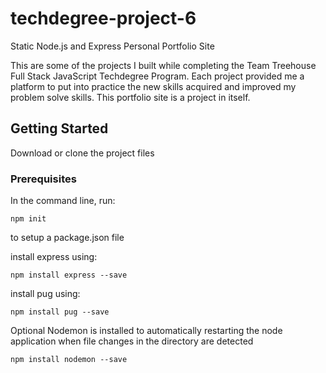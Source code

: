 # techdegree-project-6

Static Node.js and Express Personal Portfolio Site

This are some of the projects I built while completing the Team Treehouse Full Stack JavaScript Techdegree Program. Each project provided me a platform to put into practice the new skills acquired and improved my problem solve skills. This portfolio site is a project in itself.

## Getting Started

Download or clone the project files

### Prerequisites

In the command line, run:

```
npm init
```

to setup a package.json file

install express using:

```
npm install express --save
```

install pug using:

```
npm install pug --save
```

Optional
Nodemon is installed to automatically restarting the node application when file changes in the directory are detected

```
npm install nodemon --save
```
